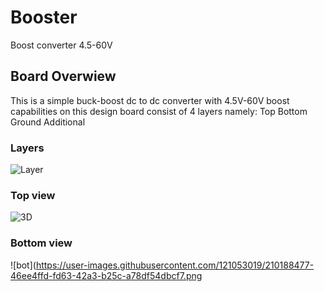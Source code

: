 # Booster
Boost converter 4.5-60V
## Board Overwiew
This is a simple buck-boost dc to dc converter with 4.5V-60V boost capabilities on this design board consist of 4 layers namely: 
Top
Bottom
Ground
Additional


### Layers
![Layer](https://user-images.githubusercontent.com/121053019/210188479-e3fe175e-1820-4f3c-aca9-fa1a11a4f15d.png)

### Top view
![3D](https://user-images.githubusercontent.com/121053019/210188461-16f3ad54-325b-4b0d-af95-b08b6f05c389.png)

### Bottom view
![bot](https://user-images.githubusercontent.com/121053019/210188477-46ee4ffd-fd63-42a3-b25c-a78df54dbcf7.png
